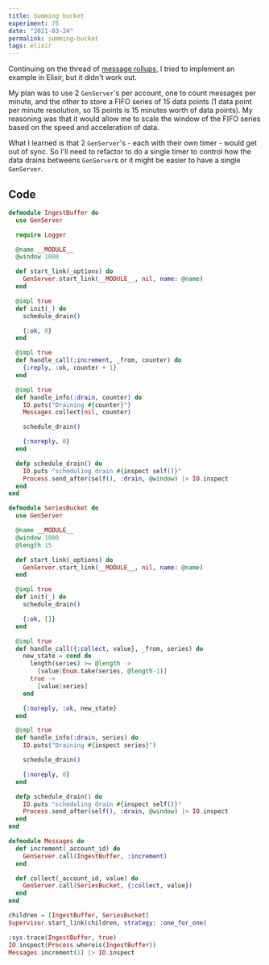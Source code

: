 ```yaml
---
title: Summing bucket
experiment: 75
date: "2021-03-24"
permalink: summing-bucket
tags: elixir
---
```


Continuing on the thread of [message rollups](/posts/rollup-with-leaky-bucket), I tried to implement an example in Elixir, but it didn't work out.

My plan was to use 2 `GenServer`'s per account, one to count messages per minute, and the other to store a FIFO series of 15 data points (1 data point per minute resolution, so 15 points is 15 minutes worth of data points). My reasoning was that it would allow me to scale the window of the FIFO series based on the speed and acceleration of data.

What I learned is that 2 `GenServer`'s - each with their own timer - would get out of sync. So I'll need to refactor to do a single timer to control how the data drains betweens `GenServer`s or it might be easier to have a single `GenServer`.


## Code

```elixir
defmodule IngestBuffer do
  use GenServer

  require Logger

  @name __MODULE__
  @window 1000

  def start_link(_options) do
    GenServer.start_link(__MODULE__, nil, name: @name)
  end

  @impl true
  def init(_) do
    schedule_drain()

    {:ok, 0}
  end

  @impl true
  def handle_call(:increment, _from, counter) do
    {:reply, :ok, counter + 1}
  end

  @impl true
  def handle_info(:drain, counter) do
    IO.puts("Draining #{counter}")
    Messages.collect(nil, counter)

    schedule_drain()

    {:noreply, 0}
  end

  defp schedule_drain() do
    IO.puts "scheduling drain #{inspect self()}"
    Process.send_after(self(), :drain, @window) |> IO.inspect
  end
end

defmodule SeriesBucket do
  use GenServer

  @name __MODULE__
  @window 1000
  @length 15

  def start_link(_options) do
    GenServer.start_link(__MODULE__, nil, name: @name)
  end

  @impl true
  def init(_) do
    schedule_drain()

    {:ok, []}
  end

  @impl true
  def handle_call({:collect, value}, _from, series) do
    new_state = cond do
      length(series) >= @length ->
        [value|Enum.take(series, @length-1)]
      true ->
        [value|series]
    end

    {:noreply, :ok, new_state}
  end

  @impl true
  def handle_info(:drain, series) do
    IO.puts("Draining #{inspect series}")

    schedule_drain()

    {:noreply, 0}
  end

  defp schedule_drain() do
    IO.puts "scheduling drain #{inspect self()}"
    Process.send_after(self(), :drain, @window) |> IO.inspect
  end
end

defmodule Messages do
  def increment(_account_id) do
    GenServer.call(IngestBuffer, :increment)
  end

  def collect(_account_id, value) do
    GenServer.call(SeriesBucket, {:collect, value})
  end
end

children = [IngestBuffer, SeriesBucket]
Supervisor.start_link(children, strategy: :one_for_one)

:sys.trace(IngestBuffer, true)
IO.inspect(Process.whereis(IngestBuffer))
Messages.increment(1) |> IO.inspect

```
